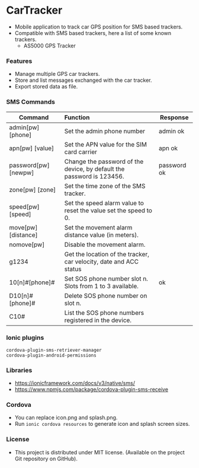 # CarTracker
 - Mobile application to track car GPS position for SMS based trackers.
 - Compatible with SMS based trackers, here a list of some known trackers.
    - AS5000 GPS Tracker


### Features
 - Manage multiple GPS car trackers.
 - Store and list messages exchanged with the car tracker.
 - Export stored data as file.


### SMS Commands

| Command              | Function                                                     | Response    |
| -------------------- | :----------------------------------------------------------- | ----------- |
| admin[pw] [phone]    | Set the admin phone number                                   | admin ok    |
| apn[pw] [value]      | Set the APN value for the SIM card carrier                   | apn ok      |
| password[pw] [newpw] | Change the password of the device, by default the password is 123456. | password ok |
| zone[pw] [zone]      | Set the time zone of the SMS tracker.                        |             |
| speed[pw] [speed]    | Set the speed alarm value to reset the value set the speed to 0. |             |
| move[pw] [distance]  | Set the movement alarm distance value (in meters).           |             |
| nomove[pw]           | Disable the movement alarm.                                  |             |
| g1234                | Get the location of the tracker, car velocity, date and ACC status |             |
| 10[n]#[phone]#       | Set SOS phone number slot n. Slots from 1 to 3 available.    | ok          |
| D10[n]#[phone]#      | Delete SOS phone number on slot n.                           |             |
| C10#                 | List the SOS phone numbers registered in the device.         |             |


### Ionic plugins

```
cordova-plugin-sms-retriever-manager
cordova-plugin-android-permissions
```


### Libraries
 - https://ionicframework.com/docs/v3/native/sms/
 - https://www.npmjs.com/package/cordova-plugin-sms-receive


### Cordova
 - You can replace icon.png and splash.png.
 - Run `ionic cordova resources` to generate icon and splash screen sizes.


### License
- This project is distributed under MIT license. (Available on the project Git repository on GitHub).
